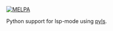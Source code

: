[![MELPA](https://melpa.org/packages/lsp-python-badge.svg)](https://melpa.org/#/lsp-python)

Python support for lsp-mode using [pyls](https://github.com/palantir/python-language-server).
